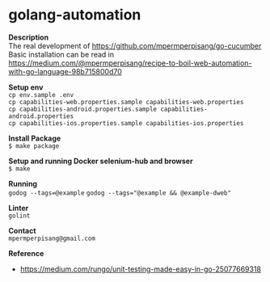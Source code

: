 # golang-automation

**Description**<br/>
The real development of https://github.com/mpermperpisang/go-cucumber<br/>
Basic installation can be read in https://medium.com/@mpermperpisang/recipe-to-boil-web-automation-with-go-language-98b715800d70

**Setup env**<br/>
`cp env.sample .env`<br/>
`cp capabilities-web.properties.sample capabilities-web.properties`<br/>
`cp capabilities-android.properties.sample capabilities-android.properties`<br/>
`cp capabilities-ios.properties.sample capabilities-ios.properties`

**Install Package**<br/>
`$ make package`

**Setup and running Docker selenium-hub and browser**<br/>
`$ make`

**Running**<br/>
`godog --tags=@example`
`godog --tags="@example && @example-dweb"`

**Linter**<br/>
`golint`

**Contact**<br/>
`mpermperpisang@gmail.com`

**Reference**<br/>
- https://medium.com/rungo/unit-testing-made-easy-in-go-25077669318
